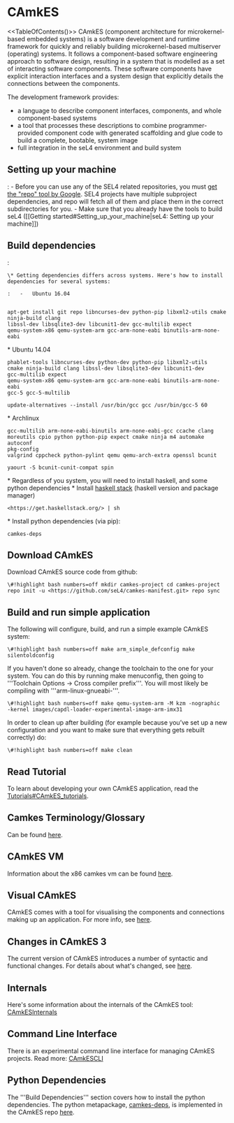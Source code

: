 # CAmkES

<<TableOfContents()>>
 CAmkES (component architecture for microkernel-based embedded
systems) is a software development and runtime framework for quickly and
reliably building microkernel-based multiserver (operating) systems. It
follows a component-based software engineering approach to software
design, resulting in a system that is modelled as a set of interacting
software components. These software components have explicit interaction
interfaces and a system design that explicitly details the connections
between the components.

The development framework provides:

  -   a language to describe component interfaces, components, and whole
      component-based systems
  -   a tool that processes these descriptions to combine
      programmer-provided component code with generated scaffolding and
      glue code to build a complete, bootable, system image
  -   full integration in the seL4 environment and build system

## Setting up your machine


:   -   Before you can use any of the SEL4 related repositories, you
        must
        [get the "repo" tool by Google](http://source.android.com/source/downloading.html#installing-repo). SEL4 projects have multiple
        subproject dependencies, and repo will fetch all of them and
        place them in the correct subdirectories for you.
    -   Make sure that you already have the tools to build seL4
        ([[Getting started\#Setting_up_your_machine|seL4: Setting
        up your machine]])

## Build dependencies


:   

    \* Getting dependencies differs across systems. Here's how to install dependencies for several systems:

    :   -   Ubuntu 16.04
```\#!highlight bash numbers=off

apt-get install git repo libncurses-dev python-pip libxml2-utils cmake
ninja-build clang
libssl-dev libsqlite3-dev libcunit1-dev gcc-multilib expect
qemu-system-x86 qemu-system-arm gcc-arm-none-eabi binutils-arm-none-eabi
```
\* Ubuntu 14.04
```\#!highlight bash numbers=off apt-get install git
phablet-tools libncurses-dev python-dev python-pip libxml2-utils
cmake ninja-build clang libssl-dev libsqlite3-dev libcunit1-dev
gcc-multilib expect
qemu-system-x86 qemu-system-arm gcc-arm-none-eabi binutils-arm-none-eabi
gcc-5 gcc-5-multilib

update-alternatives --install /usr/bin/gcc gcc /usr/bin/gcc-5 60
```
\*
Archlinux
```\#!highlight bash numbers=off pacman -S binutils
gcc-multilib arm-none-eabi-binutils arm-none-eabi-gcc ccache clang
moreutils cpio python python-pip expect cmake ninja m4 automake autoconf
pkg-config
valgrind cppcheck python-pylint qemu qemu-arch-extra openssl bcunit

yaourt -S bcunit-cunit-compat spin
```
\* Regardless of you system, you
will need to install haskell, and some python dependencies \* Install
[ haskell stack](<https://haskellstack.org> ) (haskell version and
package manager)
```\#!highlight bash numbers=off curl -sSL
<https://get.haskellstack.org/> | sh
```
\* Install python dependencies
(via pip):
```\#!highlight bash numbers=off pip install --user
camkes-deps
```

## Download CAmkES


Download CAmkES source code from github:
```
\#!highlight bash numbers=off mkdir camkes-project cd camkes-project
repo init -u <https://github.com/seL4/camkes-manifest.git> repo sync
```

## Build and run simple application


The following will configure, build, and run a simple example CAmkES
system:
```
\#!highlight bash numbers=off make arm_simple_defconfig make
silentoldconfig
```

If you haven't done so already, change the toolchain to the one for your
system. You can do this by running make menuconfig, then going to
'''Toolchain Options -> Cross compiler prefix'''. You will most
likely be compiling with '''arm-linux-gnueabi-'''.
```
\#!highlight bash numbers=off make qemu-system-arm -M kzm -nographic
-kernel images/capdl-loader-experimental-image-arm-imx31
```

In order to clean up after building (for example because you’ve set up a
new configuration and you want to make sure that everything gets rebuilt
correctly) do:

`\#!highlight bash numbers=off make clean `

## Read Tutorial


To learn about developing your own CAmkES application, read the
[Tutorials\#CAmkES_tutorials](../Tutorials\#CAmkES_tutorials).

## Camkes Terminology/Glossary


Can be found [here](Terminology.md).

## CAmkES VM


Information about the x86 camkes vm can be found [here](CAmkESVM).

## Visual CAmkES


CAmkES comes with a tool for visualising the components and connections
making up an application. For more info, see [here](VisualCAmkES).

## Changes in CAmkES 3


The current version of CAmkES introduces a number of syntactic and
functional changes. For details about what's changed, see
[here](CAmkESDifferences).

## Internals


Here's some information about the internals of the CAmkES tool:
[CAmkESInternals](../CAmkESInternals)

## Command Line Interface


There is an experimental command line interface for managing CAmkES
projects. Read more: [CAmkESCLI](../CAmkESCLI)

## Python Dependencies


The '''Build Dependencies''' section covers how to install the python
dependencies. The python metapackage,
[camkes-deps](https://pypi.python.org/pypi/camkes-deps), is
implemented in the CAmkES repo
[here](https://github.com/seL4/camkes-tool/blob/master/tools/python-deps/setup.py).

